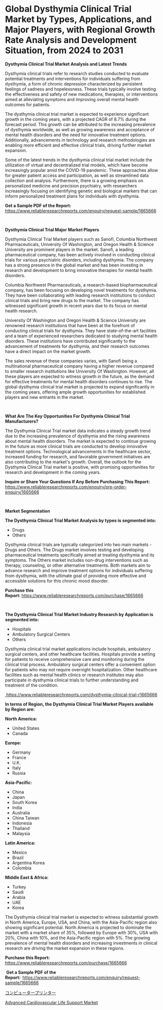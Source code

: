 <p><h1>Global Dysthymia Clinical Trial Market by Types, Applications, and Major Players, with Regional Growth Rate Analysis and Development Situation, from 2024 to 2031</h1></p><p><strong>Dysthymia Clinical Trial Market Analysis and Latest Trends</strong></p>
<p><p>Dysthymia clinical trials refer to research studies conducted to evaluate potential treatments and interventions for individuals suffering from dysthymia, a form of chronic depression characterized by persistent feelings of sadness and hopelessness. These trials typically involve testing the effectiveness and safety of new medications, therapies, or interventions aimed at alleviating symptoms and improving overall mental health outcomes for patients.</p><p>The dysthymia clinical trial market is expected to experience significant growth in the coming years, with a projected CAGR of 8.7% during the forecast period. This growth can be attributed to the increasing prevalence of dysthymia worldwide, as well as growing awareness and acceptance of mental health disorders and the need for innovative treatment options. Additionally, advancements in technology and research methodologies are enabling more efficient and effective clinical trials, driving further market expansion.</p><p>Some of the latest trends in the dysthymia clinical trial market include the utilization of virtual and decentralized trial models, which have become increasingly popular amid the COVID-19 pandemic. These approaches allow for greater patient access and participation, as well as streamlined data collection and analysis. Furthermore, there is a growing emphasis on personalized medicine and precision psychiatry, with researchers increasingly focusing on identifying genetic and biological markers that can inform personalized treatment plans for individuals with dysthymia.</p></p>
<p><strong>Get a Sample PDF of the Report:&nbsp;</strong> <a href="https://www.reliableresearchreports.com/enquiry/request-sample/1665666">https://www.reliableresearchreports.com/enquiry/request-sample/1665666</a></p>
<p>&nbsp;</p>
<p><strong>Dysthymia Clinical Trial Major Market Players</strong></p>
<p><p>Dysthymia Clinical Trial Market players such as Sanofi, Columbia Northwest Pharmaceuticals, University Of Washington, and Oregon Health & Science University are prominent players in the market. Sanofi, a leading pharmaceutical company, has been actively involved in conducting clinical trials for various psychiatric disorders, including dysthymia. The company has a strong presence in the global market and has been investing in research and development to bring innovative therapies for mental health disorders.</p><p>Columbia Northwest Pharmaceuticals, a research-based biopharmaceutical company, has been focusing on developing novel treatments for dysthymia. They have been collaborating with leading research institutions to conduct clinical trials and bring new drugs to the market. The company has witnessed significant growth in recent years due to its focus on mental health research.</p><p>University Of Washington and Oregon Health & Science University are renowned research institutions that have been at the forefront of conducting clinical trials for dysthymia. They have state-of-the-art facilities and a team of experienced researchers dedicated to studying mental health disorders. These institutions have contributed significantly to the advancement of treatments for dysthymia, and their research outcomes have a direct impact on the market growth.</p><p>The sales revenue of these companies varies, with Sanofi being a multinational pharmaceutical company having a higher revenue compared to smaller research institutions like University Of Washington. However, all these players are expected to witness growth in the future, as the demand for effective treatments for mental health disorders continues to rise. The global dysthymia clinical trial market is projected to expand significantly in the coming years, offering ample growth opportunities for established players and new entrants in the market.</p></p>
<p>&nbsp;</p>
<p><strong>What Are The Key Opportunities For Dysthymia Clinical Trial Manufacturers?</strong></p>
<p><p>The Dysthymia Clinical Trial market data indicates a steady growth trend due to the increasing prevalence of dysthymia and the rising awareness about mental health disorders. The market is expected to continue growing in the future as more clinical trials are conducted to develop innovative treatment options. Technological advancements in the healthcare sector, increased funding for research, and favorable government initiatives are also contributing to the market's growth. Overall, the outlook for the Dysthymia Clinical Trial market is positive, with promising opportunities for research and development in the coming years.</p></p>
<p><strong>Inquire or Share Your Questions If Any Before Purchasing This Report:</strong> <a href="https://www.reliableresearchreports.com/enquiry/pre-order-enquiry/1665666">https://www.reliableresearchreports.com/enquiry/pre-order-enquiry/1665666</a></p>
<p>&nbsp;</p>
<p><strong>Market Segmentation</strong></p>
<p><strong>The Dysthymia Clinical Trial Market Analysis by types is segmented into:</strong></p>
<p><ul><li>Drugs</li><li>Others</li></ul></p>
<p><p>Dysthymia clinical trials are typically categorized into two main markets - Drugs and Others. The Drugs market involves testing and developing pharmaceutical treatments specifically aimed at treating dysthymia and its symptoms. The Others market includes non-drug interventions such as therapy, counseling, or other alternative treatments. Both markets aim to advance research and improve treatment options for individuals suffering from dysthymia, with the ultimate goal of providing more effective and accessible solutions for this chronic mood disorder.</p></p>
<p><strong>Purchase this Report:&nbsp;</strong><a href="https://www.reliableresearchreports.com/purchase/1665666">https://www.reliableresearchreports.com/purchase/1665666</a></p>
<p>&nbsp;</p>
<p><strong>The Dysthymia Clinical Trial Market Industry Research by Application is segmented into:</strong></p>
<p><ul><li>Hospitals</li><li>Ambulatory Surgical Centers</li><li>Others</li></ul></p>
<p><p>Dysthymia clinical trial market applications include hospitals, ambulatory surgical centers, and other healthcare facilities. Hospitals provide a setting for patients to receive comprehensive care and monitoring during the clinical trial process. Ambulatory surgical centers offer a convenient option for patients who may not require overnight hospitalization. Other healthcare facilities such as mental health clinics or research institutes may also participate in dysthymia clinical trials to further understanding and treatment of the condition.</p></p>
<p><a href="https://www.reliableresearchreports.com/dysthymia-clinical-trial-r1665666">&nbsp;https://www.reliableresearchreports.com/dysthymia-clinical-trial-r1665666</a></p>
<p><strong>In terms of Region, the Dysthymia Clinical Trial Market Players available by Region are:</strong></p>
<p>
    <p> <strong> North America: </strong>
        <ul>
            <li>United States</li>
            <li>Canada</li>
        </ul>
        </p> 
    <p> <strong> Europe: </strong>
        <ul>
            <li>Germany</li>
            <li>France</li>
            <li>U.K.</li>
            <li>Italy</li>
            <li>Russia</li>
        </ul>
        </p> 
    <p> <strong> Asia-Pacific: </strong>
        <ul>
            <li>China</li>
            <li>Japan</li>
            <li>South Korea</li>
            <li>India</li>
            <li>Australia</li>
            <li>China Taiwan</li>
            <li>Indonesia</li>
            <li>Thailand</li>
            <li>Malaysia</li>
        </ul>
        </p> 
    <p> <strong> Latin America: </strong>
        <ul>
            <li>Mexico</li>
            <li>Brazil</li>
            <li>Argentina Korea</li>
            <li>Colombia</li>
        </ul>
        </p> 
    <p> <strong> Middle East & Africa: </strong>
        <ul>
            <li>Turkey</li>
            <li>Saudi</li>
            <li>Arabia</li>
            <li>UAE</li>
            <li>Korea</li>
        </ul>
    </p>
    </p>
<p><p>The Dysthymia clinical trial market is expected to witness substantial growth in North America, Europe, USA, and China, with the Asia-Pacific region also showing significant potential. North America is projected to dominate the market with a market share of 35%, followed by Europe with 30%, USA with 20%, China with 10%, and the Asia-Pacific region with 5%. The growing prevalence of mental health disorders and increasing investments in clinical research are driving the market expansion in these regions.</p></p>
<p><strong>Purchase this Report: </strong><a href="https://www.reliableresearchreports.com/purchase/1665666">https://www.reliableresearchreports.com/purchase/1665666</a></p>
<p>&nbsp;<strong>Get a Sample PDF of the Report:&nbsp;&nbsp;</strong><a href="https://www.reliableresearchreports.com/enquiry/request-sample/1665666">https://www.reliableresearchreports.com/enquiry/request-sample/1665666</a></p>
<p><strong></strong></p>
<p><p><a href="https://github.com/vtbvgl20191192/Market-Research-Report-List-2/blob/main/2551088166499.md">コンピュータープリンター</a></p><p><a href="https://view.publitas.com/reportprime-1/advanced-cardiovascular-life-support-market-trends-focusing-on-advanced-cardiovascular-life-support-market-insight-and-forecast-analysis-2024-2031/">Advanced Cardiovascular Life Support Market</a></p></p>